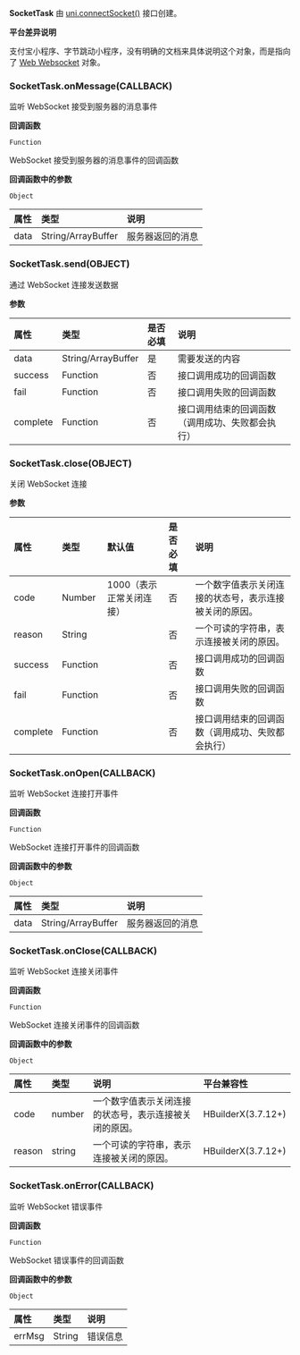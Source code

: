 **SocketTask** 由 [uni.connectSocket()](/api/request/websocket?id=connectsocket) 接口创建。

**平台差异说明**

支付宝小程序、字节跳动小程序，没有明确的文档来具体说明这个对象，而是指向了 [Web Websocket](https://developer.mozilla.org/zh-CN/docs/Web/API/WebSocket) 对象。

### SocketTask.onMessage(CALLBACK)
监听 WebSocket 接受到服务器的消息事件

**回调函数**

`Function`

WebSocket 接受到服务器的消息事件的回调函数

**回调函数中的参数**

`Object`

|属性|类型|说明|
|:-|:-|:-|
|data|String/ArrayBuffer|服务器返回的消息|

### SocketTask.send(OBJECT)
通过 WebSocket 连接发送数据

**参数**

|属性|类型|是否必填|说明|
|:-|:-|:-|:-|
|data|String/ArrayBuffer|是|需要发送的内容|
|success|Function|否|接口调用成功的回调函数|
|fail|Function|否|接口调用失败的回调函数|
|complete|Function|否|接口调用结束的回调函数（调用成功、失败都会执行）|

### SocketTask.close(OBJECT)
关闭 WebSocket 连接

**参数**

|属性|类型|默认值|是否必填|说明|
|:-|:-|:-|:-|:-|
|code|Number|1000（表示正常关闭连接）|否|一个数字值表示关闭连接的状态号，表示连接被关闭的原因。|
|reason|String||否|一个可读的字符串，表示连接被关闭的原因。|
|success|Function||否|接口调用成功的回调函数|
|fail|Function||否|接口调用失败的回调函数|
|complete|Function||否|接口调用结束的回调函数（调用成功、失败都会执行）|

### SocketTask.onOpen(CALLBACK)
监听 WebSocket 连接打开事件

**回调函数**

`Function`

WebSocket 连接打开事件的回调函数

**回调函数中的参数**

`Object`

|属性|类型|说明|
|:-|:-|:-|
|data|String/ArrayBuffer|服务器返回的消息|

### SocketTask.onClose(CALLBACK)
监听 WebSocket 连接关闭事件

**回调函数**

`Function`

WebSocket 连接关闭事件的回调函数

**回调函数中的参数**

`Object`

|属性|类型|说明|平台兼容性|
|:-|:-|:-|:-|
|code|number|一个数字值表示关闭连接的状态号，表示连接被关闭的原因。|HBuilderX(3.7.12+)|
|reason|string|一个可读的字符串，表示连接被关闭的原因。|HBuilderX(3.7.12+)|

### SocketTask.onError(CALLBACK)
监听 WebSocket 错误事件

**回调函数**

`Function`

WebSocket 错误事件的回调函数

**回调函数中的参数**

`Object`

|属性|类型|说明|
|:-|:-|:-|
|errMsg|String|错误信息|